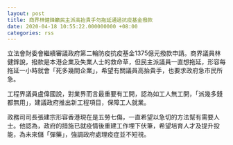 ```yaml
---
layout: post
title: 商界林健鋒籲民主派高抬貴手勿拖延通過抗疫基金撥款
date: 2020-04-18 10:55:22.000000000 +08:00
categories: rss
---
```


立法會財委會繼續審議政府第二輪防疫抗疫基金1375億元撥款申請。商界議員林健鋒說，撥款是本港企業及失業人士的救命草，但民主派議員一直想拖延，形容每拖延一小時就會「死多幾間企業」，希望有關議員高抬貴手，也要求政府急市民所急。

工程界議員盧偉國說，對業界而言最重要有工開，認為如工人無工開，「派幾多錢都無用」，建議政府推出新工程項目，保障工人就業。

政務司司長張建宗形容香港現在是五勞七傷，一直希望以急切的方法幫有需要人士。他認為，政府的措施已就疫情後重建工作埋下伏筆，希望培育人才及提升投能，為未來儲「彈藥」，強調政府處理疫症並不短視。
